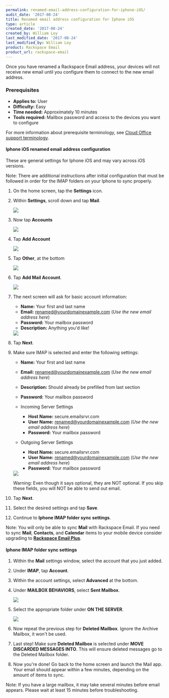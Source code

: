 ```yaml
---
permalink: renamed-email-address-configuration-for-iphone-iOS/
audit_date: '2017-08-24'
title: Renamed email address configuration for Iphone iOS
type: article
created_date: '2017-08-24'
created_by: William Loy
last_modified_date: '2017-08-24'
last_modified_by: William Loy
product: Rackspace Email
product_url: rackspace-email
---
```


Once you have renamed a Rackspace Email address, your devices will not receive new email until you configure them to connect to the new email address.

### Prerequisites

- **Applies to:** User
- **Difficulty:** Easy
- **Time needed:** Approximately 10 minutes
- **Tools required:**  Mailbox password and access to the devices you want to configure

For more information about prerequisite terminology, see [Cloud Office support terminology](/how-to/cloud-office-support-terminology/).



#### Iphone iOS renamed email address configuration

These are general settings for Iphone iOS and may vary across iOS versions.

Note: There are additional instructions after initial configuration that must be followed in order for the IMAP folders on your Iphone to sync properly.

1. On the home screen, tap the **Settings** icon.
2. Within **Settings**, scroll down and tap **Mail**.

    <img src="{% asset_path rackspace-email/renamed-email-address-configuration-for-iphone-iOS/iphone-settings.png %}" />

3. Now tap **Accounts**

    <img src="{% asset_path rackspace-email/renamed-email-address-configuration-for-iphone-iOS/accounts.png %}" />

4. Tap **Add Account**

    <img src="{% asset_path rackspace-email/renamed-email-address-configuration-for-iphone-iOS/addaccount.png %}" />

5. Tap **Other**, at the bottom

    <img src="{% asset_path rackspace-email/renamed-email-address-configuration-for-iphone-iOS/mail-type.png %}" />

6. Tap **Add Mail Account**.

    <img src="{% asset_path rackspace-email/renamed-email-address-configuration-for-iphone-iOS/addmailaccount.png %}" />

7. The next screen will ask for basic account information:
    - **Name:** Your first and last name
    - **Email:** renamed@yourdomainexample.com (*Use the new email address here*)
    - **Password:** Your mailbox password
    - **Description:** Anything you'd like!

    <img src="{% asset_path rackspace-email/renamed-email-address-configuration-for-iphone-iOS/iphone-logindetails.png %}" />

8. Tap **Next**.
9. Make sure IMAP is selected and enter the following settings:

    - **Name:** Your first and last name
    - **Email:** renamed@yourdomainexample.com (*Use the new email address here*)
    - **Description:** Should already be prefilled from last section
    - **Password:** Your mailbox password

    - Incoming Server Settings
        - **Host Name:** secure.emailsrvr.com
        - **User Name:** renamed@yourdomainexample.com (*Use the new email address here*)
        - **Password:** Your mailbox password

    - Outgoing Server Settings
        - **Host Name:** secure.emailsrvr.com
        - **User Name:** renamed@yourdomainexample.com (*Use the new email address here*)
        - **Password:** Your mailbox password

    <img src="{% asset_path rackspace-email/renamed-email-address-configuration-for-iphone-iOS/imap-serversettings.png %}" />

    Warning: Even though it says optional, they are NOT optional. If you skip these fields, you will NOT be able to send out email.

10. Tap **Next**.
11. Select the desired settings and tap **Save**.
12. Continue to **Iphone IMAP folder sync settings**.

Note: You will only be able to sync **Mail** with Rackspace Email. If you need to sync **Mail**, **Contacts**, and **Calendar** items to your mobile device consider upgrading to [**Rackspace Email Plus**](/how-to/upgrade-to-rackspace-email-plus/).


#### Iphone IMAP folder sync settings

1. Within the **Mail** settings window, select the account that you just added.
2. Under **IMAP**, tap **Account**.
3. Within the account settings, select **Advanced** at the bottom.
4. Under **MAILBOX BEHAVIORS**, select **Sent Mailbox**.

    <img src="{% asset_path rackspace-email/renamed-email-address-configuration-for-iphone-iOS/mapping-folderlist.png %}" />

5. Select the appropriate folder under **ON THE SERVER**.

    <img src="{% asset_path rackspace-email/renamed-email-address-configuration-for-iphone-iOS/mapping-ontheserver.png %}" />

6. Now repeat the previous step for **Deleted Mailbox**. Ignore the Archive Mailbox, it won't be used.
7. Last step! Make sure **Deleted Mailbox** is selected under **MOVE DISCARDED MESSAGES INTO**. This will ensure deleted messages go to the Deleted Mailbox folder.
8. Now you're done! Go back to the home screen and launch the Mail app. Your email should appear within a few minutes, depending on the amount of items to sync.

Note: If you have a large mailbox, it may take several minutes before email appears. Please wait at least 15 minutes before troubleshooting.
